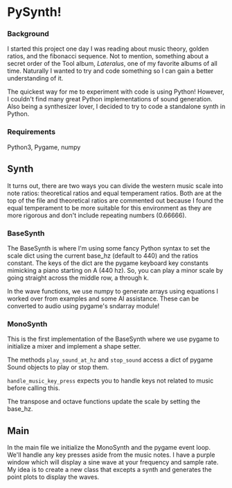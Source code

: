 # PySynth!

### Background
I started this project one day I was reading about music theory, golden ratios, and the fibonacci sequence.  Not to mention, something about a secret order of the Tool album, _Lateralus_, one of my favorite albums of all time.  Naturally I wanted to try and code something so I can gain a better understanding of it.  

The quickest way for me to experiment with code is using Python!  However, I couldn't find many great Python implementations of sound generation.  Also being a synthesizer lover, I decided to try to code a standalone synth in Python.  

### Requirements
Python3, Pygame, numpy

## Synth
It turns out, there are two ways you can divide the western music scale into note ratios: theoretical ratios and equal temperament ratios.  Both are at the top of the file and theoretical ratios are commented out because I found the equal temperament to be more suitable for this environment as they are more rigorous and don't include repeating numbers (0.66666).  

### BaseSynth
The BaseSynth is where I'm using some fancy Python syntax to set the scale dict using the current base_hz (default to 440) and the ratios constant.  The keys of the dict are the pygame keyboard key constants mimicking a piano starting on A (440 hz).  So, you can play a minor scale by going straight across the middle row, a through k.  

In the wave functions, we use numpy to generate arrays using equations I worked over from examples and some AI assistance.  These can be converted to audio using pygame's sndarray module!  

### MonoSynth
This is the first implementation of the BaseSynth where we use pygame to initialize a mixer and implement a shape setter.  

The methods `play_sound_at_hz` and `stop_sound` access a dict of pygame Sound objects to play or stop them.  

`handle_music_key_press` expects you to handle keys not related to music before calling this.  

The transpose and octave functions update the scale by setting the base_hz.  

## Main
In the main file we initialize the MonoSynth and the pygame event loop.  We'll handle any key presses aside from the music notes.  I have a purple window which will display a sine wave at your frequency and sample rate.  My idea is to create a new class that excepts a synth and generates the point plots to display the waves.  